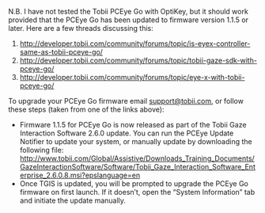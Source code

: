 N.B. I have not tested the Tobii PCEye Go with OptiKey, but it should work provided that the PCEye Go has been updated to firmware version 1.1.5 or later. Here are a few threads discussing this:

1. http://developer.tobii.com/community/forums/topic/is-eyex-controller-same-as-tobii-pceye-go/
2. http://developer.tobii.com/community/forums/topic/tobii-gaze-sdk-with-pceye-go/
3. http://developer.tobii.com/community/forums/topic/eye-x-with-tobii-pceye-go/

To upgrade your PCEye Go firmware email support@tobii.com, or follow these steps (taken from one of the links above):
* Firmware 1.1.5 for PCEye Go is now released as part of the Tobii Gaze Interaction Software 2.6.0 update. You can run the PCEye Update Notifier to update your system, or manually update by downloading the following file: http://www.tobii.com/Global/Assistive/Downloads_Training_Documents/GazeInteractionSoftware/Software/Tobii_Gaze_Interaction_Software_Enterprise_2.6.0.8.msi?epslanguage=en
* Once TGIS is updated, you will be prompted to upgrade the PCEye Go firmware on first launch. If it doesn’t, open the “System Information” tab and initiate the update manually.